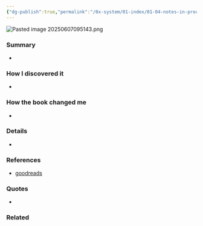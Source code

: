 ```yaml
---
{"dg-publish":true,"permalink":"/0x-system/01-index/01-04-notes-in-process/how-to-be-idle-tom-hodgkinson/","title":"How to be Idle - Tom Hodgkinson","created":"2025-06-07T09:51:01.462+03:00","updated":"2025-06-07T16:37:02.383+03:00"}
---
```


![Pasted image 20250607095143.png](/img/user/Pasted%20image%2020250607095143.png)
### Summary
- 

### How I discovered it
- 

### How the book changed me
- 

### Details
- 

### References
- [goodreads](https://www.goodreads.com/book/show/623922.How_to_Be_Idle?ref=nav_sb_ss_4_8)

### Quotes
- 

### Related

